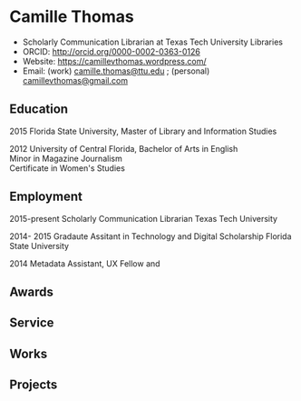 # Camille Thomas

* Scholarly Communication Librarian at Texas Tech University Libraries
* ORCID: http://orcid.org/0000-0002-0363-0126
* Website: https://camillevthomas.wordpress.com/
* Email: (work) camille.thomas@ttu.edu ; (personal) camillevthomas@gmail.com

## Education

2015 Florida State University, Master of Library and Information Studies

2012 University of Central Florida, Bachelor of Arts in English
  </br> Minor in Magazine Journalism
  </br> Certificate in Women's Studies
  
## Employment
2015-present Scholarly Communication Librarian Texas Tech University

2014- 2015   Gradaute Assitant in Technology and Digital Scholarship Florida State University

2014        Metadata Assistant, UX Fellow and 

## Awards
## Service
## Works
## Projects
